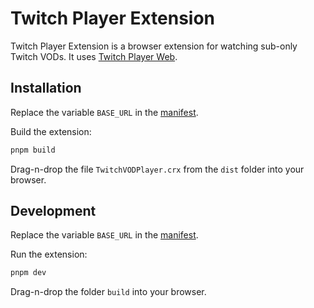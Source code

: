 # Twitch Player Extension
Twitch Player Extension is a browser extension for watching sub-only Twitch VODs. It uses [Twitch Player Web](https://github.com/TwitchVODPlayer/twitch-player-web). 


## Installation
Replace the variable `BASE_URL` in the [manifest](./src/manifest.json).

Build the extension:
```sh
pnpm build
```

Drag-n-drop the file `TwitchVODPlayer.crx` from the `dist` folder into your browser.

## Development
Replace the variable `BASE_URL` in the [manifest](./src/manifest.json).

Run the extension:
```sh
pnpm dev
```
Drag-n-drop the folder `build` into your browser.

